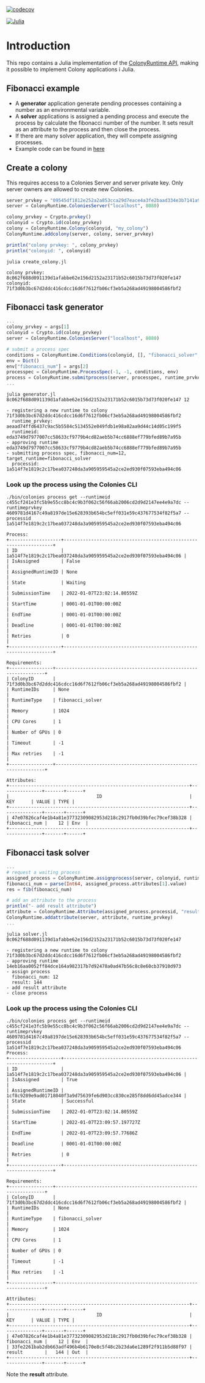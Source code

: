 [![codecov](https://codecov.io/gh/colonyos/ColonyRuntime.jl/branch/main/graph/badge.svg?token=EJJ6X2ST2L)](https://codecov.io/gh/colonyos/ColonyRuntime.jl)

[![Julia](https://github.com/colonyos/ColonyRuntime.jl/actions/workflows/julia.yaml/badge.svg)](https://github.com/colonyos/ColonyRuntime.jl/actions/workflows/julia.yaml)

# Introduction
This repo contains a Julia implementation of the [ColonyRuntime API](https://github.com/colonyos/colonies), making it possible to implement Colony applications i Julia.

## Fibonacci example
* A **generator** application generate pending processes containing a number as an environmental variable. 
* A **solver** applications is assigned a pending process and execute the process by calculate the fibonacci number of the number. It sets result as an attribute to the process and then close the process.
* If there are many solver application, they will compete assigning processes.
* Example code can be found in [here](https://github.com/colonyos/ColonyRuntime.jl/tree/main/examples/fibonacci)

## Create a colony
This requires access to a Colonies Server and server private key. Only server owners are allowed to create new Colonies.

```julia
server_prvkey = "09545df1812e252a2a853cca29d7eace4a3fe2baad334e3b7141a98d43c31e7b" 
server = ColonyRuntime.ColoniesServer("localhost", 8080)

colony_prvkey = Crypto.prvkey()
colonyid = Crypto.id(colony_prvkey)
colony = ColonyRuntime.Colony(colonyid, "my_colony")
ColonyRuntime.addcolony(server, colony, server_prvkey)

println("colony prvkey: ", colony_prvkey)
println("colonyid: ", colonyid)
```

```console
julia create_colony.jl 

colony prvkey: 8c062f688d091139d1afabbe62e156d2152a23171b52c6015b73d73f020fe147
colonyid: 71f3d0b3bc67d2ddc416cdcc16d6f7612fb06cf3eb5a268ad49198004586fbf2
```

## Fibonacci task generator

```julia
...
colony_prvkey = args[1]
colonyid = Crypto.id(colony_prvkey)
server = ColonyRuntime.ColoniesServer("localhost", 8080)

# submit a process spec
conditions = ColonyRuntime.Conditions(colonyid, [], "fibonacci_solver", 1, 1024, 0) # 1 core, 1024 MiB memory, no GPU
env = Dict()
env["fibonacci_num"] = args[2]
processpec = ColonyRuntime.ProcessSpec(-1, -1, conditions, env)
process = ColonyRuntime.submitprocess(server, processpec, runtime_prvkey)
...
```

```console
julia generator.jl 8c062f688d091139d1afabbe62e156d2152a23171b52c6015b73d73f020fe147 12

- registering a new runtime to colony 71f3d0b3bc67d2ddc416cdcc16d6f7612fb06cf3eb5a268ad49198004586fbf2
  runtime_prvkey: aeaad74ffd6437c9ac5b5584c5134552e049fdb1e98a02aa9d44c14d05c199f5
  runtimeid: eda3749d7977007cc58633cf9779b4cd82aeb5b74cc6888ef779bfed89b7a95b
- approving runtime eda3749d7977007cc58633cf9779b4cd82aeb5b74cc6888ef779bfed89b7a95b
- submitting process spec, fibonacci_num=12, target_runtime=fibonacci_solver
  processid: 1a514f7e1819c2c17bea037248da3a905959545a2ce2ed930f07593eba494c06
```

### Look up the process using the Colonies CLI
``` console
./bin/colonies process get --runtimeid c455cf241e3fc5b9e55cc8bc4c9b3f062c56f66ab2006cd2d9d2147ee4e9a7dc --runtimeprvkey 4609781d4167c49a8197de15e628393b654bc5eff031e59c437677534f82f5a7 --processid 1a514f7e1819c2c17bea037248da3a905959545a2ce2ed930f07593eba494c06

Process:
+-------------------+------------------------------------------------------------------+
| ID                | 1a514f7e1819c2c17bea037248da3a905959545a2ce2ed930f07593eba494c06 |
| IsAssigned        | False                                                            |
| AssignedRuntimeID | None                                                             |
| State             | Waiting                                                          |
| SubmissionTime    | 2022-01-07T23:02:14.80559Z                                       |
| StartTime         | 0001-01-01T00:00:00Z                                             |
| EndTime           | 0001-01-01T00:00:00Z                                             |
| Deadline          | 0001-01-01T00:00:00Z                                             |
| Retries           | 0                                                                |
+-------------------+------------------------------------------------------------------+

Requirements:
+----------------+------------------------------------------------------------------+
| ColonyID       | 71f3d0b3bc67d2ddc416cdcc16d6f7612fb06cf3eb5a268ad49198004586fbf2 |
| RuntimeIDs     | None                                                             |
| RuntimeType    | fibonacci_solver                                                 |
| Memory         | 1024                                                             |
| CPU Cores      | 1                                                                |
| Number of GPUs | 0                                                                |
| Timeout        | -1                                                               |
| Max retries    | -1                                                               |
+----------------+------------------------------------------------------------------+

Attributes:
+------------------------------------------------------------------+---------------+-------+------+
|                                ID                                |      KEY      | VALUE | TYPE |
+------------------------------------------------------------------+---------------+-------+------+
| 47e07826caf4e1b4a81e37732309082953d218c2917fb0d39bfec79cef38b328 | fibonacci_num |    12 | Env  |
+------------------------------------------------------------------+---------------+-------+------+
```

## Fibonacci task solver 

```julia
...
# request a waiting process
assigned_process = ColonyRuntime.assignprocess(server, colonyid, runtime_prvkey)
fibonacci_num = parse(Int64, assigned_process.attributes[1].value)
res = fib(fibonacci_num)

# add an attribute to the process
println("- add result attribute")
attribute = ColonyRuntime.Attribute(assigned_process.processid, "result", string(res))
ColonyRuntime.addattribute(server, attribute, runtime_prvkey)
...
```

```console
julia solver.jl 8c062f688d091139d1afabbe62e156d2152a23171b52c6015b73d73f020fe147

- registering a new runtime to colony 71f3d0b3bc67d2ddc416cdcc16d6f7612fb06cf3eb5a268ad49198004586fbf2
- approving runtime 14eb16aa0052ff84dce164a982317b7d92478a0ad47b56c8c8e60cb37910d973
- assign process
  fibonacci_num: 12
  result: 144
- add result attribute
- close process
```

### Look up the process using the Colonies CLI
```console
./bin/colonies process get --runtimeid c455cf241e3fc5b9e55cc8bc4c9b3f062c56f66ab2006cd2d9d2147ee4e9a7dc --runtimeprvkey 4609781d4167c49a8197de15e628393b654bc5eff031e59c437677534f82f5a7 --processid 1a514f7e1819c2c17bea037248da3a905959545a2ce2ed930f07593eba494c06
Process:
+-------------------+------------------------------------------------------------------+
| ID                | 1a514f7e1819c2c17bea037248da3a905959545a2ce2ed930f07593eba494c06 |
| IsAssigned        | True                                                             |
| AssignedRuntimeID | 1cf8c9289e9ad01718040f3a9d75639fe6d903cc830ce285f8dd6dd45adce344 |
| State             | Successful                                                       |
| SubmissionTime    | 2022-01-07T23:02:14.80559Z                                       |
| StartTime         | 2022-01-07T23:09:57.197727Z                                      |
| EndTime           | 2022-01-07T23:09:57.77686Z                                       |
| Deadline          | 0001-01-01T00:00:00Z                                             |
| Retries           | 0                                                                |
+-------------------+------------------------------------------------------------------+

Requirements:
+----------------+------------------------------------------------------------------+
| ColonyID       | 71f3d0b3bc67d2ddc416cdcc16d6f7612fb06cf3eb5a268ad49198004586fbf2 |
| RuntimeIDs     | None                                                             |
| RuntimeType    | fibonacci_solver                                                 |
| Memory         | 1024                                                             |
| CPU Cores      | 1                                                                |
| Number of GPUs | 0                                                                |
| Timeout        | -1                                                               |
| Max retries    | -1                                                               |
+----------------+------------------------------------------------------------------+

Attributes:
+------------------------------------------------------------------+---------------+-------+------+
|                                ID                                |      KEY      | VALUE | TYPE |
+------------------------------------------------------------------+---------------+-------+------+
| 47e07826caf4e1b4a81e37732309082953d218c2917fb0d39bfec79cef38b328 | fibonacci_num |    12 | Env  |
| 33fe2261bab2db663adf496b4b6170e8c5f48c2b23da6e1289f2f911b5d88f97 | result        |   144 | Out  |
+------------------------------------------------------------------+---------------+-------+------+
```

Note the **result** attribute.
